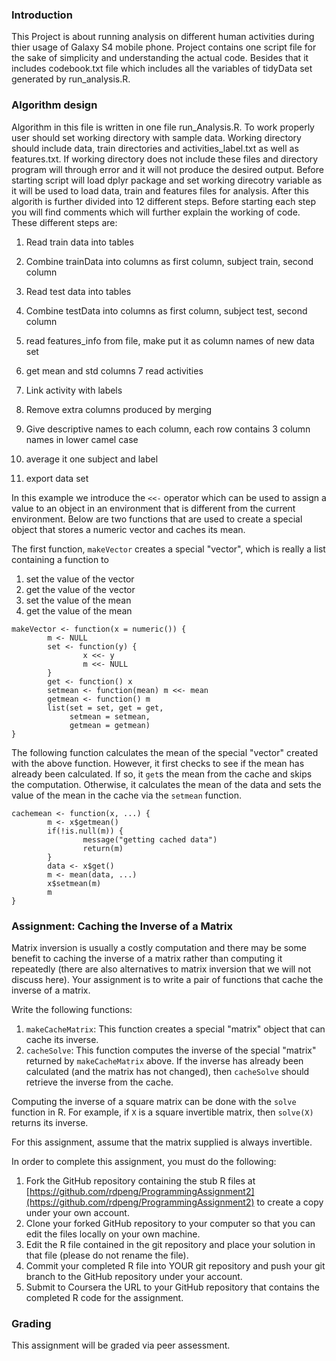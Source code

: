 ### Introduction

This Project is about running analysis on different human activities during 
thier usage of Galaxy S4 mobile phone. Project contains one script file for 
the sake of simplicity and understanding the actual code. Besides that it 
includes codebook.txt file which includes all the variables of tidyData set 
generated by run_analysis.R.

### Algorithm design

Algorithm in this file is written in one file run_Analysis.R. To work properly 
user should set working directory with sample data. Working directory should 
include data, train directories and activities_label.txt as well as features.txt.
If working directory does not include these files and directory program will 
through error and it will not produce the desired output. Before starting script 
will load dplyr package and set working direcotry variable as it will be used to 
load data, train and features files for analysis. After this algorith is further
divided into 12 different steps. Before starting each step you will find comments
which will further explain the working of code. These different steps are:

1. Read train data into tables
2. Combine trainData into columns as first column, subject train, second column
3. Read test data into tables
4. Combine testData into columns as first column, subject test, second column
5. read features_info from file, make put it as column names of new data set
6. get mean and std columns
7 read activities
8. Link activity with labels 
9. Remove extra columns produced by merging
10. Give descriptive names to each column, each row contains 3 column names in lower camel case
11. average it one subject and label


12. export data set

In this example we introduce the `<<-` operator which can be used to
assign a value to an object in an environment that is different from the
current environment. Below are two functions that are used to create a
special object that stores a numeric vector and caches its mean.

The first function, `makeVector` creates a special "vector", which is
really a list containing a function to

1.  set the value of the vector
2.  get the value of the vector
3.  set the value of the mean
4.  get the value of the mean

<!-- -->

    makeVector <- function(x = numeric()) {
            m <- NULL
            set <- function(y) {
                    x <<- y
                    m <<- NULL
            }
            get <- function() x
            setmean <- function(mean) m <<- mean
            getmean <- function() m
            list(set = set, get = get,
                 setmean = setmean,
                 getmean = getmean)
    }

The following function calculates the mean of the special "vector"
created with the above function. However, it first checks to see if the
mean has already been calculated. If so, it `get`s the mean from the
cache and skips the computation. Otherwise, it calculates the mean of
the data and sets the value of the mean in the cache via the `setmean`
function.

    cachemean <- function(x, ...) {
            m <- x$getmean()
            if(!is.null(m)) {
                    message("getting cached data")
                    return(m)
            }
            data <- x$get()
            m <- mean(data, ...)
            x$setmean(m)
            m
    }

### Assignment: Caching the Inverse of a Matrix

Matrix inversion is usually a costly computation and there may be some
benefit to caching the inverse of a matrix rather than computing it
repeatedly (there are also alternatives to matrix inversion that we will
not discuss here). Your assignment is to write a pair of functions that
cache the inverse of a matrix.

Write the following functions:

1.  `makeCacheMatrix`: This function creates a special "matrix" object
    that can cache its inverse.
2.  `cacheSolve`: This function computes the inverse of the special
    "matrix" returned by `makeCacheMatrix` above. If the inverse has
    already been calculated (and the matrix has not changed), then
    `cacheSolve` should retrieve the inverse from the cache.

Computing the inverse of a square matrix can be done with the `solve`
function in R. For example, if `X` is a square invertible matrix, then
`solve(X)` returns its inverse.

For this assignment, assume that the matrix supplied is always
invertible.

In order to complete this assignment, you must do the following:

1.  Fork the GitHub repository containing the stub R files at
    [https://github.com/rdpeng/ProgrammingAssignment2](https://github.com/rdpeng/ProgrammingAssignment2)
    to create a copy under your own account.
2.  Clone your forked GitHub repository to your computer so that you can
    edit the files locally on your own machine.
3.  Edit the R file contained in the git repository and place your
    solution in that file (please do not rename the file).
4.  Commit your completed R file into YOUR git repository and push your
    git branch to the GitHub repository under your account.
5.  Submit to Coursera the URL to your GitHub repository that contains
    the completed R code for the assignment.

### Grading

This assignment will be graded via peer assessment.
